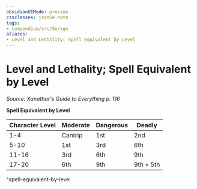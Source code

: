 ```yaml
---
obsidianUIMode: preview
cssclasses: json5e-note
tags:
- compendium/src/5e/xge
aliases:
- Level and Lethality; Spell Equivalent by Level
---
```

# Level and Lethality; Spell Equivalent by Level
*Source: Xanathar's Guide to Everything p. 116* 

**Spell Equivalent by Level**

| Character Level | Moderate | Dangerous | Deadly |
|-----------------|----------|-----------|--------|
| 1-4 | Cantrip | 1st | 2nd |
| 5-10 | 1st | 3rd | 6th |
| 11-16 | 3rd | 6th | 9th |
| 17-20 | 6th | 9th | 9th + 5th |
^spell-equivalent-by-level